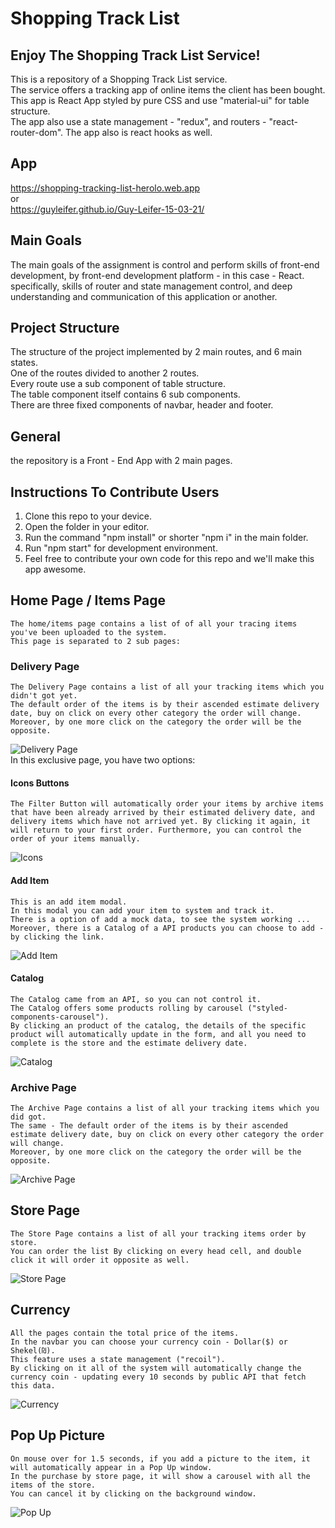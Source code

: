 # Shopping Track List
## Enjoy The Shopping Track List Service!
This is a repository of a Shopping Track List service.  
The service offers a tracking app of online items the client has been bought.  
This app is React App styled by pure CSS and use "material-ui" for table structure.  
The app also use a state management - "redux", and routers - "react-router-dom". 
The app also is react hooks as well.  

## App
https://shopping-tracking-list-herolo.web.app  
or  
https://guyleifer.github.io/Guy-Leifer-15-03-21/

## Main Goals
The main goals of the assignment is control and perform skills of front-end development, by front-end development platform - in this case - React.  
specifically, skills of router and state management control, and deep understanding and communication of this application or another.  

## Project Structure
The structure of the project implemented by 2 main routes, and 6 main states.    
One of the routes divided to another 2 routes.  
Every route use a sub component of table structure.  
The table component itself contains 6 sub components.   
There are three fixed components of navbar, header and footer.    

## General
the repository is a Front - End App with 2 main pages. 

## Instructions To Contribute Users
1. Clone this repo to your device.
2. Open the folder in your editor.
3. Run the command "npm install" or shorter "npm i" in the main folder.
4. Run "npm start" for development environment.
5. Feel free to contribute your own code for this repo and we'll make this app awesome.

## Home Page / Items Page
    The home/items page contains a list of of all your tracing items you've been uploaded to the system.
    This page is separated to 2 sub pages:
### Delivery Page
    The Delivery Page contains a list of all your tracking items which you didn't got yet.
    The default order of the items is by their ascended estimate delivery date, buy on click on every other category the order will change.  
    Moreover, by one more click on the category the order will be the opposite.
![Delivery Page](./images/delivery.png "Delivery Page")  
    In this exclusive page, you have two options: 
#### Icons Buttons 
    The Filter Button will automatically order your items by archive items that have been already arrived by their estimated delivery date, and delivery items which have not arrived yet. By clicking it again, it will return to your first order. Furthermore, you can control the order of your items manually. 
![Icons](./images/icons.png "Icons")  
#### Add Item 
    This is an add item modal.
    In this modal you can add your item to system and track it.  
    There is a option of add a mock data, to see the system working ...   
    Moreover, there is a Catalog of a API products you can choose to add - by clicking the link.
![Add Item](./images/addItem.png "Add Item")      
#### Catalog    
    The Catalog came from an API, so you can not control it.  
    The Catalog offers some products rolling by carousel ("styled-components-carousel").    
    By clicking an product of the catalog, the details of the specific product will automatically update in the form, and all you need to complete is the store and the estimate delivery date.  
![Catalog](./images/catalog.png "Catalog")      
### Archive Page
    The Archive Page contains a list of all your tracking items which you did got.    
    The same - The default order of the items is by their ascended estimate delivery date, buy on click on every other category the order will change.   
    Moreover, by one more click on the category the order will be the opposite.  
![Archive Page](./images/archive.png "Archive Page")  

## Store Page
    The Store Page contains a list of all your tracking items order by store.  
    You can order the list By clicking on every head cell, and double click it will order it opposite as well.
![Store Page](./images/store.png "Store Page")  

## Currency
    All the pages contain the total price of the items.  
    In the navbar you can choose your currency coin - Dollar($) or Shekel(₪).  
    This feature uses a state management ("recoil").  
    By clicking on it all of the system will automatically change the currency coin - updating every 10 seconds by public API that fetch this data.
![Currency](./images/currency.png "Currency")  

## Pop Up Picture
    On mouse over for 1.5 seconds, if you add a picture to the item, it will automatically appear in a Pop Up window.  
    In the purchase by store page, it will show a carousel with all the items of the store.  
    You can cancel it by clicking on the background window.
![Pop Up](./images/popup.png "Pop Up")  

